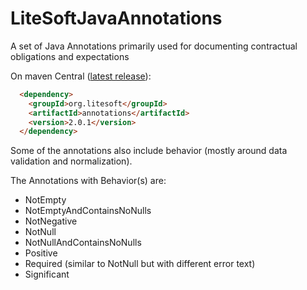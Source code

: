# LiteSoftJavaAnnotations

A set of Java Annotations primarily used for documenting contractual obligations and expectations

On maven Central ([latest release](https://mvnrepository.com/artifact/org.litesoft/annotations/1.1.2)):
```html
  <dependency>
    <groupId>org.litesoft</groupId>
    <artifactId>annotations</artifactId>
    <version>2.0.1</version>
  </dependency>
```

Some of the annotations also include behavior (mostly around data validation and normalization).

The Annotations with Behavior(s) are:
- NotEmpty
- NotEmptyAndContainsNoNulls
- NotNegative
- NotNull
- NotNullAndContainsNoNulls
- Positive
- Required (similar to NotNull but with different error text)
- Significant


